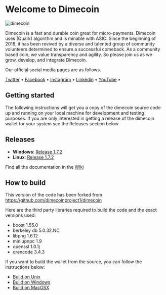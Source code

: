 # Welcome to Dimecoin
![dimecoin](https://avatars1.githubusercontent.com/u/35412734?s=160&v=4)

Dimecoin is a fast and durable coin great for micro-payments. 
Dimecoin uses (Quark) algorithm and is minable with ASIC.
Since the beginning of 2018, it has been revived by a diverse and talented group of community volunteers determined to ensure a successful comeback. 
As a community based coin, we value transparency and agility. 
So please join us as we grow, develop, and integrate Dimecoin.

Our official social media pages are as follows.

<a href="https://www.twitter.com/dimecoin_">Twitter</a> •
<a href="https://www.facebook.com/dimecoincommunity">Facebook</a> •
<a href="https://www.instagram.com/dimecoin_">Instagram</a> •
<a href="https://www.linkedin.com/company/dimecoin1/">Linkedin</a> •
<a href="https://www.youtube.com/channel/UCxLM0J9cRw_124wtXIeMzNw">YouTube</a> •

## Getting started
The following instructions will get you a copy of the dimecoin source code up and running on your local machine for development and testing purposes. If you are only interested in getting a release of the dimecoin wallet for your system see the Releases section below

## Releases

* **Windows**: <a href="https://github.com/dime-coin/dimecoin/releases/tag/1.7.2">Release 1.7.2</a><br/>
* **Linux**: <a href="https://github.com/dime-coin/dimecoin/releases/tag/1.7.2">Release 1.7.2</a><br/>

Find all the documentation in the <a href="https://github.com/dime-coin/dimecoin/wiki">Wiki</a>

## How to build
This version of the code has been forked from https://github.com/dimecoinproject1/dimecoin 

Here are the third party libraries required to build the code and the exact versions used:

* boost 1.55.0<br/>
* berkeley db 5.0.32.NC<br/>
* libpng 1.6.12<br/>
* miniupnpc 1.9<br/>
* openssl 1.0.1j<br/>
* qrencode 3.4.3<br/>

If you want to build the wallet from the source, you can follow the instructions below:

* <a href="doc/build-unix.md">Build on Unix</a><br/>
* <a href="doc/build-msw.md">Build on Windows</a><br/>
* <a href="doc/build-osx.md">Build on MacOSX</a><bt/>

